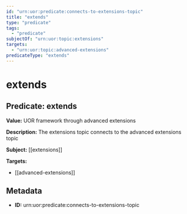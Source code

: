 ```yaml
---
id: "urn:uor:predicate:connects-to-extensions-topic"
title: "extends"
type: "predicate"
tags:
  - "predicate"
subjectOf: "urn:uor:topic:extensions"
targets:
  - "urn:uor:topic:advanced-extensions"
predicateType: "extends"
---
```


# extends

## Predicate: extends

**Value:** UOR framework through advanced extensions

**Description:** The extensions topic connects to the advanced extensions topic

**Subject:** [[extensions]]

**Targets:**

- [[advanced-extensions]]

## Metadata

- **ID:** urn:uor:predicate:connects-to-extensions-topic
